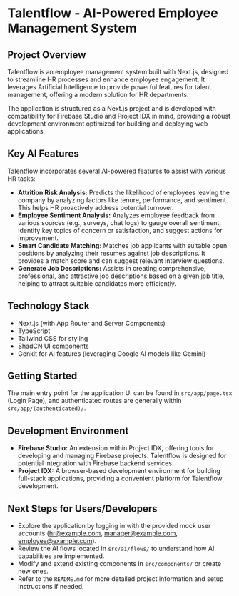 # Talentflow - AI-Powered Employee Management System

## Project Overview

Talentflow is an employee management system built with Next.js, designed to streamline HR processes and enhance employee engagement. It leverages Artificial Intelligence to provide powerful features for talent management, offering a modern solution for HR departments.

The application is structured as a Next.js project and is developed with compatibility for Firebase Studio and Project IDX in mind, providing a robust development environment optimized for building and deploying web applications.

## Key AI Features

Talentflow incorporates several AI-powered features to assist with various HR tasks:

- **Attrition Risk Analysis:** Predicts the likelihood of employees leaving the company by analyzing factors like tenure, performance, and sentiment. This helps HR proactively address potential turnover.
- **Employee Sentiment Analysis:** Analyzes employee feedback from various sources (e.g., surveys, chat logs) to gauge overall sentiment, identify key topics of concern or satisfaction, and suggest actions for improvement.
- **Smart Candidate Matching:** Matches job applicants with suitable open positions by analyzing their resumes against job descriptions. It provides a match score and can suggest relevant interview questions.
- **Generate Job Descriptions:** Assists in creating comprehensive, professional, and attractive job descriptions based on a given job title, helping to attract suitable candidates more efficiently.

## Technology Stack

- Next.js (with App Router and Server Components)
- TypeScript
- Tailwind CSS for styling
- ShadCN UI components
- Genkit for AI features (leveraging Google AI models like Gemini)

## Getting Started

The main entry point for the application UI can be found in `src/app/page.tsx` (Login Page), and authenticated routes are generally within `src/app/(authenticated)/`.

## Development Environment

- **Firebase Studio:** An extension within Project IDX, offering tools for developing and managing Firebase projects. Talentflow is designed for potential integration with Firebase backend services.
- **Project IDX:** A browser-based development environment for building full-stack applications, providing a convenient platform for Talentflow development.

## Next Steps for Users/Developers

* Explore the application by logging in with the provided mock user accounts (hr@example.com, manager@example.com, employee@example.com).
* Review the AI flows located in `src/ai/flows/` to understand how AI capabilities are implemented.
* Modify and extend existing components in `src/components/` or create new ones.
* Refer to the `README.md` for more detailed project information and setup instructions if needed.
